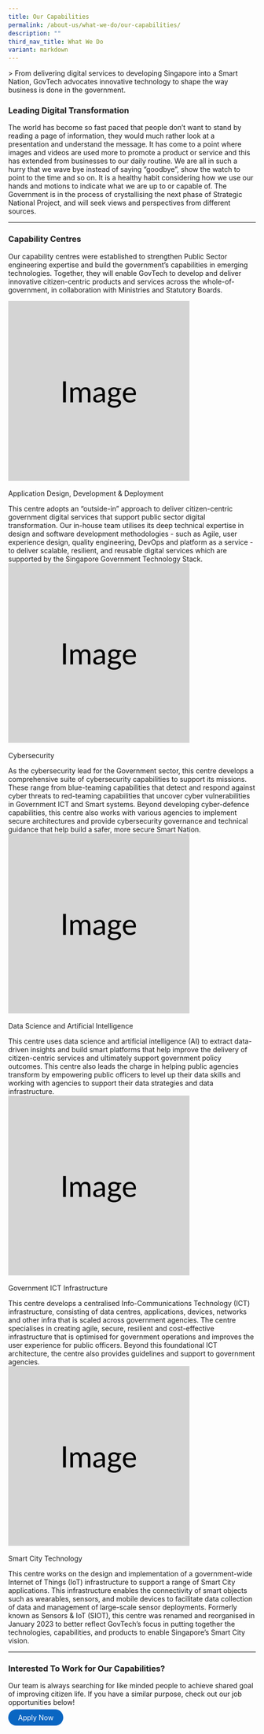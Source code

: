```yaml
---
title: Our Capabilities
permalink: /about-us/what-we-do/our-capabilities/
description: ""
third_nav_title: What We Do
variant: markdown
---
```

&gt; From delivering digital services to developing Singapore into a Smart Nation, GovTech advocates innovative technology to shape the way business is done in the government.
   

### Leading Digital Transformation

The world has become so fast paced that people don’t want to stand by reading a page of information, they would much rather look at a presentation and understand the message. It has come to a point where images and videos are used more to promote a product or service and this has extended from businesses to our daily routine. We are all in such a hurry that we wave bye instead of saying “goodbye”, show the watch to point to the time and so on. It is a healthy habit considering how we use our hands and motions to indicate what we are up to or capable of. The Government is in the process of crystallising the next phase of Strategic National Project, and will seek views and perspectives from different sources.

---

### Capability Centres

Our capability centres were established to strengthen Public Sector engineering expertise and build the government’s capabilities in emerging technologies. Together, they will enable GovTech to develop and deliver innovative citizen-centric products and services across the whole-of-government, in collaboration with Ministries and Statutory Boards.


<div class="row"> <div class="col is-4"> <img alt="Application Design, Development &amp; Deployment" src="/images/Placeholders/Screenshot_2023_11_10_at_12_20_50_PM.png"> </div> <div class="col is-8"> <p class="title is-4">Application Design, Development &amp; Deployment</p> This centre adopts an “outside-in” approach to deliver citizen-centric government digital services that support public sector digital transformation. Our in-house team utilises its deep technical expertise in design and software development methodologies - such as Agile, user experience design, quality engineering, DevOps and platform as a service - to deliver scalable, resilient, and reusable digital services which are supported by the Singapore Government Technology Stack. </div> </div> 

<div class="row"> <div class="col is-4"> <img alt="Cybersecurity" src="/images/Placeholders/Screenshot_2023_11_10_at_12_20_50_PM.png"> </div> <div class="col is-8"> <p class="title is-4">Cybersecurity</p> As the cybersecurity lead for the Government sector, this centre develops a comprehensive suite of cybersecurity capabilities to support its missions. These range from blue-teaming capabilities that detect and respond against cyber threats to red-teaming capabilities that uncover cyber vulnerabilities in Government ICT and Smart systems. Beyond developing cyber-defence capabilities, this centre also works with various agencies to implement secure architectures and provide cybersecurity governance and technical guidance that help build a safer, more secure Smart Nation. </div> </div> 

<div class="row"> <div class="col is-4"> <img alt="Data Science and Artificial Intelligence" src="/images/Placeholders/Screenshot_2023_11_10_at_12_20_50_PM.png"> </div> <div class="col is-8"> <p class="title is-4">Data Science and Artificial Intelligence</p> This centre uses data science and artificial intelligence (AI) to extract data-driven insights and build smart platforms that help improve the delivery of citizen-centric services and ultimately support government policy outcomes. This centre also leads the charge in helping public agencies transform by empowering public officers to level up their data skills and working with agencies to support their data strategies and data infrastructure. </div> </div> 

<div class="row"> <div class="col is-4"> <img alt="Government ICT Infrastructure" src="/images/Placeholders/Screenshot_2023_11_10_at_12_20_50_PM.png"> </div> <div class="col is-8"> <p class="title is-4">Government ICT Infrastructure</p> This centre develops a centralised Info-Communications Technology (ICT) infrastructure, consisting of data centres, applications, devices, networks and other infra that is scaled across government agencies. The centre specialises in creating agile, secure, resilient and cost-effective infrastructure that is optimised for government operations and improves the user experience for public officers. Beyond this foundational ICT architecture, the centre also provides guidelines and support to government agencies. </div> </div> 

<div class="row"> <div class="col is-4"> <img alt="Smart City Technology" src="/images/Placeholders/Screenshot_2023_11_10_at_12_20_50_PM.png"> </div> <div class="col is-8"> <p class="title is-4">Smart City Technology</p> This centre works on the design and implementation of a government-wide Internet of Things (IoT) infrastructure to support a range of Smart City applications. This infrastructure enables the connectivity of smart objects such as wearables, sensors, and mobile devices to facilitate data collection of data and management of large-scale sensor deployments. Formerly known as Sensors &amp; IoT (SIOT), this centre was renamed and reorganised in January 2023 to better reflect GovTech’s focus in putting together the technologies, capabilities, and products to enable Singapore’s Smart City vision. </div> </div> 


---

### Interested To Work for Our Capabilities?

Our team is always searching for like minded people to achieve shared goal of improving citizen life. If you have a similar purpose, check out our job opportunities below! 


<a href="https://go.gov.sg/govtechcareers" target="\_blank" style="background-color: #0A66C2; color: white; text-decoration: none; border-radius: 100px; padding-left: 20px; padding-right: 20px; padding-top:8px; padding-bottom:8px">Apply Now</a>